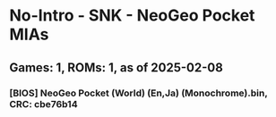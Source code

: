 # No-Intro - SNK - NeoGeo Pocket MIAs
## Games: 1, ROMs: 1, as of 2025-02-08
### [BIOS] NeoGeo Pocket (World) (En,Ja) (Monochrome).bin, CRC: cbe76b14
